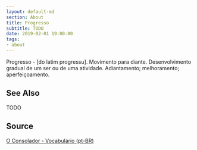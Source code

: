 ```yaml
---
layout: default-md
section: About
title: Progresso
subtitle: TODO
date: 2019-02-01 19:00:00
tags:
- about
---
```


Progresso - [do latim progressu]. Movimento para diante. Desenvolvimento gradual de um ser ou de uma atividade. Adiantamento; melhoramento; aperfeiçoamento. 

## See Also
TODO

## Source
[O Consolador - Vocabulário (pt-BR)](http://www.oconsolador.com.br/linkfixo/vocabulario/principal.html)

